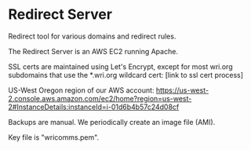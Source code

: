 # Redirect Server

Redirect tool for various domains and redirect rules.

The Redirect Server is an AWS EC2 running Apache. 

SSL certs are maintained using Let's Encrypt, except for most wri.org subdomains that use the *.wri.org wildcard cert: [link to ssl cert process]

US-West Oregon region of our AWS account: 
https://us-west-2.console.aws.amazon.com/ec2/home?region=us-west-2#InstanceDetails:instanceId=i-01d6b4b57c24d08cf 

Backups are manual. We periodically create an image file (AMI).

Key file is "wricomms.pem".
